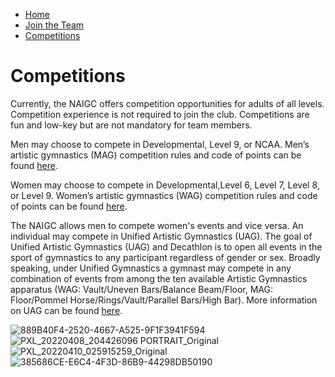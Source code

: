 <!---layout: page
title: "Competitions"
permalink: /competitions--->
- [Home](https://vbadultgymnasticsclub.github.io)
- [Join the Team](https://vbadultgymnasticsclub.github.io/join-the-team)
- [Competitions](https://vbadultgymnasticsclub.github.io/competitions)

# Competitions

Currently, the NAIGC offers competition opportunities for adults of all levels. Competition experience is not required to join the club. Competitions are fun and low-key but are not mandatory for team members.

Men may choose to compete in Developmental, Level 9, or NCAA.   Men’s artistic gymnastics (MAG) competition rules and code of points can be found [here](https://naigc.org/mens-rules/).

Women may choose to compete in Developmental,Level 6, Level 7, Level 8, or Level 9.  Women’s artistic gymnastics (WAG) competition rules and code of points can be found [here](https://naigc.org/womens-rules/).

The NAIGC allows men to compete women's events and vice versa. An individual may compete in Unified Artistic Gymnastics (UAG). The goal of Unified Artistic Gymnastics (UAG) and Decathlon is to open all events in the sport of gymnastics to any participant regardless of gender or sex. Broadly speaking, under Unified Gymnastics a gymnast may compete in any combination of events from among the ten available Artistic Gymnastics apparatus (WAG: Vault/Uneven Bars/Balance Beam/Floor, MAG: Floor/Pommel Horse/Rings/Vault/Parallel Bars/High Bar). More information on UAG can be found [here](https://naigc.org/uag-rules/).

![889B40F4-2520-4667-A525-9F1F3941F594](https://user-images.githubusercontent.com/108369432/180622367-dc202018-a138-4b1a-b68a-e9fe7141d93e.JPG)
![PXL_20220408_204426096 PORTRAIT_Original](https://user-images.githubusercontent.com/108369432/180622373-a5a16b42-fbf8-4602-93b7-58c01f9e90ef.jpg)
![PXL_20220410_025915259_Original](https://user-images.githubusercontent.com/108369432/180622379-02aee2b5-6017-4da3-9773-d32b460ae6a3.jpg)
![385686CE-E6C4-4F3D-86B9-44298DB50190](https://user-images.githubusercontent.com/108369432/180622387-b239e7de-4b4e-4da0-9689-8af9b171ccda.JPG)
